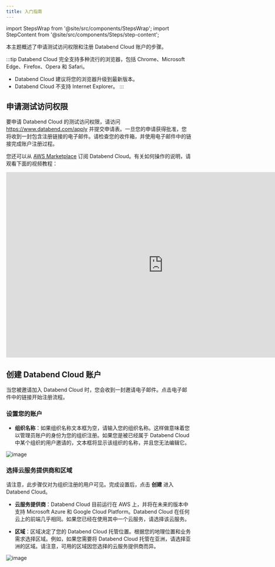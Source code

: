 ```yaml
---
title: 入门指南
---
```


import StepsWrap from '@site/src/components/StepsWrap';
import StepContent from '@site/src/components/Steps/step-content';

本主题概述了申请测试访问权限和注册 Databend Cloud 账户的步骤。

:::tip
Databend Cloud 完全支持多种流行的浏览器，包括 Chrome、Microsoft Edge、Firefox、Opera 和 Safari。

- Databend Cloud 建议将您的浏览器升级到最新版本。
- Databend Cloud 不支持 Internet Explorer。
:::

## 申请测试访问权限

要申请 Databend Cloud 的测试访问权限，请访问 https://www.databend.com/apply 并提交申请表。一旦您的申请获得批准，您将收到一封包含注册链接的电子邮件。请检查您的收件箱，并使用电子邮件中的链接完成账户注册过程。

您还可以从 [AWS Marketplace](https://aws.amazon.com/marketplace/pp/prodview-6dvshjlbds7b6) 订阅 Databend Cloud。有关如何操作的说明，请观看下面的视频教程：

<iframe width="853" height="505" className="iframe-video" src="https://www.youtube.com/embed/EqxEfzOXDYg" title="YouTube 视频播放器" frameBorder="0" allow="accelerometer; autoplay; clipboard-write; encrypted-media; gyroscope; picture-in-picture; web-share" allowFullScreen></iframe>

## 创建 Databend Cloud 账户

当您被邀请加入 Databend Cloud 时，您会收到一封邀请电子邮件。点击电子邮件中的链接开始注册流程。

<StepsWrap>
<StepContent number="1">

### 设置您的账户

- **组织名称**：如果组织名称文本框为空，请输入您的组织名称。这样做意味着您以管理员账户的身份为您的组织注册。如果您是被已经属于 Databend Cloud 中某个组织的用户邀请的，文本框将显示该组织的名称，并且您无法编辑它。

![image](@site/static/img/documents/getting-started/01.jpg)
</StepContent>
<StepContent number="2">

### 选择云服务提供商和区域

请注意，此步骤仅对为组织注册的用户可见。完成设置后，点击 **创建** 进入 Databend Cloud。

- **云服务提供商**：Databend Cloud 目前运行在 AWS 上，并将在未来的版本中支持 Microsoft Azure 和 Google Cloud Platform。Databend Cloud 在任何云上的前端几乎相同。如果您已经在使用其中一个云服务，请选择该云服务。

- **区域**：区域决定了您的 Databend Cloud 托管位置。根据您的地理位置和业务需求选择区域。例如，如果您需要将 Databend Cloud 托管在亚洲，请选择亚洲的区域。请注意，可用的区域因您选择的云服务提供商而异。

![image](@site/static/img/documents/getting-started/02.jpg)
</StepContent>
</StepsWrap>